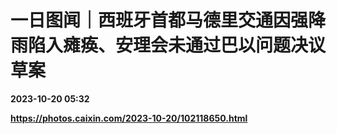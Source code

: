 # 一日图闻｜西班牙首都马德里交通因强降雨陷入瘫痪、安理会未通过巴以问题决议草案

**2023-10-20 05:32**

**https://photos.caixin.com/2023-10-20/102118650.html**

